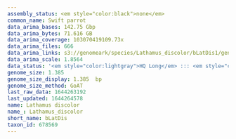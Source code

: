 ```yaml
---
assembly_status: <em style="color:black">none</em>
common_name: Swift parrot
data_arima_bases: 142.75 Gbp
data_arima_bytes: 71.616 GB
data_arima_coverage: 103070419109.73x
data_arima_files: 666
data_arima_links: s3://genomeark/species/Lathamus_discolor/bLatDis1/genomic_data/arima/<br>
data_arima_scale: 1.8564
data_status: '<em style="color:lightgray">HQ Long</em> ::: <em style="color:lightgray">Long</em> ::: <em style="color:forestgreen">Short</em> ::: <em style="color:lightgray">Phasing</em> ::: <em style="color:forestgreen">Scaffolding</em>'
genome_size: 1.385
genome_size_display: 1.385  bp
genome_size_method: GoAT
last_raw_data: 1644263192
last_updated: 1644264578
name: Lathamus discolor
name_: Lathamus_discolor
short_name: bLatDis
taxon_id: 678569
---
```

